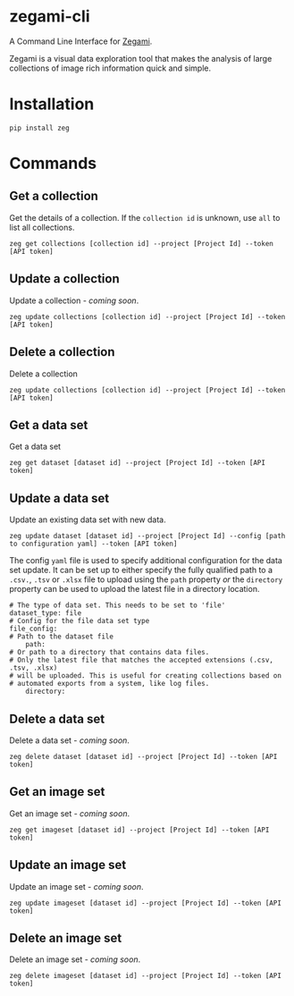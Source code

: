 # zegami-cli
A Command Line Interface for [Zegami](https://www.zegami.com).

Zegami is a visual data exploration tool that makes the analysis of large collections of image rich information quick and simple.

# Installation
```
pip install zeg
```

# Commands

## Get a collection
Get the details of a collection.
If the `collection id` is unknown, use `all` to list all collections.
```
zeg get collections [collection id] --project [Project Id] --token [API token]
```

## Update a collection
Update a collection - *coming soon*.
```
zeg update collections [collection id] --project [Project Id] --token [API token]
```

## Delete a collection
Delete a collection
```
zeg update collections [collection id] --project [Project Id] --token [API token]
```

## Get a data set
Get a data set
```
zeg get dataset [dataset id] --project [Project Id] --token [API token]
```

## Update a data set
Update an existing data set with new data.
```
zeg update dataset [dataset id] --project [Project Id] --config [path to configuration yaml] --token [API token]
```

The config `yaml` file is used to specify additional configuration for the data set update. It can be set up to either specify the fully qualified path to a `.csv.`, `.tsv` or `.xlsx` file to upload using the `path` property *or* the `directory` property can be used to upload the latest file in a directory location.
```
# The type of data set. This needs to be set to 'file'
dataset_type: file
# Config for the file data set type
file_config:
# Path to the dataset file
    path: 
# Or path to a directory that contains data files.
# Only the latest file that matches the accepted extensions (.csv, .tsv, .xlsx)
# will be uploaded. This is useful for creating collections based on
# automated exports from a system, like log files.
    directory:
```

## Delete a data set
Delete a data set - *coming soon*.
```
zeg delete dataset [dataset id] --project [Project Id] --token [API token]
```

## Get an image set
Get an image set - *coming soon*.
```
zeg get imageset [dataset id] --project [Project Id] --token [API token]
```

## Update an image set
Update an image set - *coming soon*.
```
zeg update imageset [dataset id] --project [Project Id] --token [API token]
```

## Delete an image set
Delete an image set - *coming soon*.
```
zeg delete imageset [dataset id] --project [Project Id] --token [API token]
```
